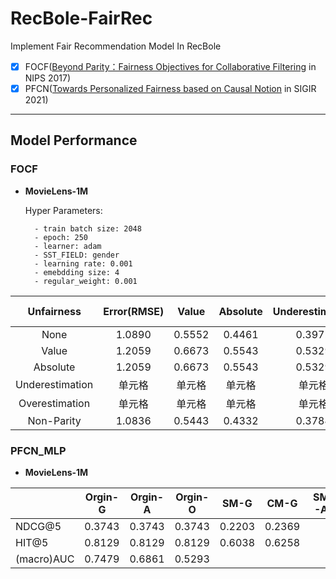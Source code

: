 # RecBole-FairRec
Implement Fair Recommendation Model In RecBole
- [x] FOCF([Beyond Parity：Fairness Objectives for Collaborative Filtering](https://proceedings.neurips.cc/paper/2017/hash/e6384711491713d29bc63fc5eeb5ba4f-Abstract.html) in NIPS 2017)
- [x] PFCN([Towards Personalized Fairness based on Causal Notion](https://dl.acm.org/doi/abs/10.1145/3404835.3462966?casa_token=zzHePKuKP6AAAAAA:YzZp_qUbzsgd3TXWCAGSRAfEHO2oM0_BuWZ5uZlfj_rudqKGYq8douOaZ0GoizxP54jtz3JDFw725xo) in SIGIR 2021)
-------------------------------------------------------------
## Model Performance
### FOCF
- **MovieLens-1M**  
    
    Hyper Parameters:

        - train batch size: 2048
        - epoch: 250
        - learner: adam
        - SST_FIELD: gender 
        - learning rate: 0.001 
        - emebdding size: 4  
        - regular_weight: 0.001

| Unfairness | Error(RMSE) | Value | Absolute | Underestimation | Overestimation | Non-Parity |
|:-:| :-:| :-: | :-: | :-: | :-: | :-: |
| None | 1.0890 | 0.5552 | 0.4461 | 0.3972 | 0.1579 | 0.0061 |
| Value | 1.2059 | 0.6673 | 0.5543 | 0.5329 | 0.1344 | 0.0491 |
| Absolute | 1.2059 | 0.6673 | 0.5543 | 0.5329 | 0.1344 | 0.0491 |
| Underestimation | 单元格 | 单元格 | 单元格 | 单元格 | 单元格 | 单元格 |
| Overestimation | 单元格 | 单元格 | 单元格 | 单元格 | 单元格 | 单元格 |
| Non-Parity| 1.0836 | 0.5443 | 0.4332 | 0.3784 | 0.1658 | 0.0082 |

### PFCN_MLP
- **MovieLens-1M**

|   | Orgin-G |Orgin-A |Orgin-O | SM-G | CM-G  |  SM-A | CM-A  |  SM-O | CM-O | SM-GA | CM-GA | SM-GO | CM-GO | SM-AO | CM-AO | SM-GAO | CM-GAO |
|---|---|---|---|---|---|---|---|---|---|---|---|---|---|---|---|---|---|
|  NDCG@5 | 0.3743  |0.3743  |0.3743  | 0.2203 | 0.2369 |  |  | | | | | |   |   | |   |   |
|  HIT@5 | 0.8129  |0.8129  |0.8129  | 0.6038 | 0.6258 | |  | | | | | | | | |   |   |
|  (macro)AUC |  0.7479 | 0.6861  | 0.5293 |   |   |   |   |   |   |   |   |   |   |   |   |

